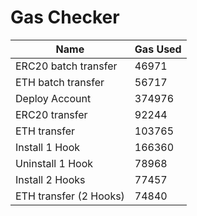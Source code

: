 # Gas Checker

| Name | Gas Used |
| ---- | -------- |
| ERC20 batch transfer | 46971 |
| ETH batch transfer | 56717 |
| Deploy Account | 374976 |
| ERC20 transfer | 92244 |
| ETH transfer | 103765 |
| Install 1 Hook | 166360 |
| Uninstall 1 Hook | 78968 |
| Install 2 Hooks | 77457 |
| ETH transfer (2 Hooks) | 74840 |
